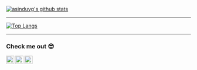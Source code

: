 [![asinduvg's github stats](https://github-readme-stats.vercel.app/api?username=asinduvg)](https://github.com/asinduvg/github-readme-stats)

---

[![Top Langs](https://github-readme-stats.vercel.app/api/top-langs/?username=asinduvg&exclude_repo=joomla-example,joomla-cms&layout=compact)](https://github.com/asinduvg/github-readme-stats)

---

### Check me out 😎

[<img align="left" alt="codeSTACKr | LinkedIn" width="22px" src="https://cdn.jsdelivr.net/npm/simple-icons@v3/icons/linkedin.svg" />][linkedin]
[<img align="left" alt="codeSTACKr | Gitlab" width="22px" src="https://cdn.jsdelivr.net/npm/simple-icons@v3/icons/gitlab.svg" />][gitlab]
[<img align="left" alt="codeSTACKr | Medium" width="22px" src="https://cdn.jsdelivr.net/npm/simple-icons@v3/icons/medium.svg" />][medium]

[linkedin]: https://linkedin.com/in/asinduvg
[gitlab]: https://gitlab.com/asinduvg
[medium]: https://medium.com/@asindu__vg


